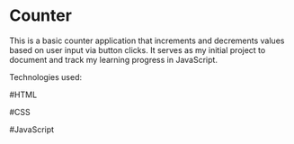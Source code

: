 # Counter

This is a basic counter application that increments and decrements values based on user input via button clicks. It serves as my initial project to document and track my learning progress in JavaScript.

Technologies used:

#HTML


#CSS


#JavaScript
